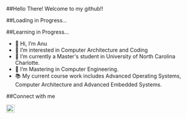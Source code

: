 ##Hello There! Welcome to my github!!

##Loading in Progress...

##Learning in Progress...

- 👋 Hi, I’m Anu
- 👀 I’m interested in Computer Architecture and Coding
- 🌱 I’m currently a Master's student in University of North Carolina Charlotte.
- 💞️ I’m Mastering in Computer Engineering.
- 📚 My current course work includes Advanced Operating Systems, Computer Architecture and Advanced Embedded Systems.

##Connect with me

[<img align="left" alt="anuradha-p21 | LinkedIn" width="22px" src="https://cdn.jsdelivr.net/npm/simple-icons@v3/icons/linkedin.svg" />][linkedin]

[linkedin]: https://www.linkedin.com/in/panuradha21/
<!---
anuradha-p21/anuradha-p21 is a ✨ special ✨ repository because its `README.md` (this file) appears on your GitHub profile.
You can click the Preview link to take a look at your changes.
--->
